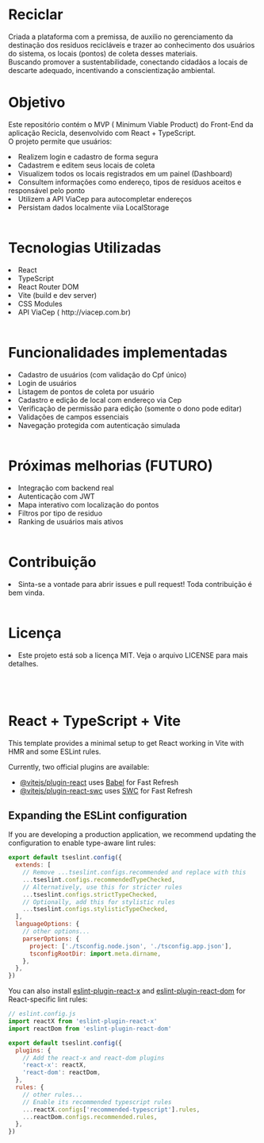 # Reciclar

Criada a plataforma com a premissa, de auxilio no gerenciamento da destinação dos
residuos recicláveis e trazer ao conhecimento dos usuários do sistema, os locais (pontos) de coleta desses materiais.<br>
Buscando promover a sustentabilidade, conectando cidadãos a locais de descarte adequado, incentivando a conscientização ambiental.

# Objetivo

Este repositório contém o MVP ( Minimum Viable Product) do Front-End da aplicação Recicla, desenvolvido com React + TypeScript.<br>
O projeto permite que usuários:
<li> Realizem  login e cadastro de forma segura </li>
<li> Cadastrem e editem seus locais de coleta </li>
<li> Visualizem todos os locais registrados em um painel (Dashboard) </li>
<li> Consultem informações como endereço, tipos de resíduos aceitos e responsável pelo ponto </li>
<li> Utilizem a API ViaCep para autocompletar endereços </li>
<li> Persistam dados localmente viia LocalStorage </li><br>

# Tecnologias Utilizadas
 
<li> React </li>
<li> TypeScript </li>
<li> React Router DOM </li>
<li> Vite (build e dev server) </li>
<li> CSS Modules </li>
<li> API ViaCep ( http://viacep.com.br) </li><br>

# Funcionalidades implementadas
<li> Cadastro de usuários (com validação do Cpf único) </li>
<li> Login de usuários </li>
<li> Listagem de pontos de coleta por usuário </li>
<li> Cadastro e edição de local com endereço via Cep </li>
<li> Verificação de permissão para edição (somente o dono pode editar) </li>
<li> Validações de campos essenciais </li>
<li> Navegação protegida com autenticação simulada </li><br>

# Próximas melhorias (FUTURO)
<li> Integração com backend real </li>
<li> Autenticação com JWT </li>
<li> Mapa interativo com localização do pontos </li>
<li> Filtros por tipo de residuo </li>
<li> Ranking de usuários mais ativos </li><br>

# Contribuição

<li> Sinta-se a vontade para abrir issues e pull request! Toda contribuição é bem vinda.</li><br>

# Licença

<li> Este projeto está sob a licença MIT. Veja o arquivo LICENSE para mais detalhes. </li>
<br>
<br>
<br>

# React + TypeScript + Vite

This template provides a minimal setup to get React working in Vite with HMR and some ESLint rules.

Currently, two official plugins are available:

- [@vitejs/plugin-react](https://github.com/vitejs/vite-plugin-react/blob/main/packages/plugin-react) uses [Babel](https://babeljs.io/) for Fast Refresh
- [@vitejs/plugin-react-swc](https://github.com/vitejs/vite-plugin-react/blob/main/packages/plugin-react-swc) uses [SWC](https://swc.rs/) for Fast Refresh

## Expanding the ESLint configuration

If you are developing a production application, we recommend updating the configuration to enable type-aware lint rules:

```js
export default tseslint.config({
  extends: [
    // Remove ...tseslint.configs.recommended and replace with this
    ...tseslint.configs.recommendedTypeChecked,
    // Alternatively, use this for stricter rules
    ...tseslint.configs.strictTypeChecked,
    // Optionally, add this for stylistic rules
    ...tseslint.configs.stylisticTypeChecked,
  ],
  languageOptions: {
    // other options...
    parserOptions: {
      project: ['./tsconfig.node.json', './tsconfig.app.json'],
      tsconfigRootDir: import.meta.dirname,
    },
  },
})
```

You can also install [eslint-plugin-react-x](https://github.com/Rel1cx/eslint-react/tree/main/packages/plugins/eslint-plugin-react-x) and [eslint-plugin-react-dom](https://github.com/Rel1cx/eslint-react/tree/main/packages/plugins/eslint-plugin-react-dom) for React-specific lint rules:

```js
// eslint.config.js
import reactX from 'eslint-plugin-react-x'
import reactDom from 'eslint-plugin-react-dom'

export default tseslint.config({
  plugins: {
    // Add the react-x and react-dom plugins
    'react-x': reactX,
    'react-dom': reactDom,
  },
  rules: {
    // other rules...
    // Enable its recommended typescript rules
    ...reactX.configs['recommended-typescript'].rules,
    ...reactDom.configs.recommended.rules,
  },
})
```
